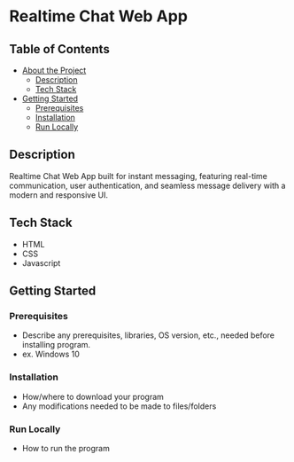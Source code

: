 # Realtime Chat Web App

## Table of Contents

- [About the Project](#description)
  * [Description](#description)
  * [Tech Stack](#tech-Stack)
- [Getting Started](#getting-started)
  * [Prerequisites](#prerequisites)
  * [Installation](#installation)
  * [Run Locally](#run-locally)

## Description

Realtime Chat Web App built for instant messaging, featuring real-time communication, user authentication, and seamless message delivery with a modern and responsive UI.

## Tech Stack

* HTML
* CSS
* Javascript

## Getting Started

### Prerequisites

* Describe any prerequisites, libraries, OS version, etc., needed before installing program.
* ex. Windows 10

### Installation

* How/where to download your program
* Any modifications needed to be made to files/folders

### Run Locally

* How to run the program